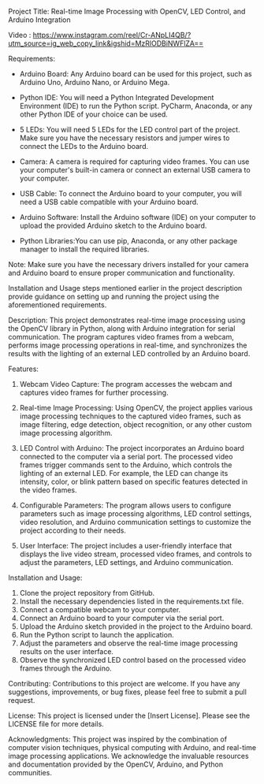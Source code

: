 Project Title: Real-time Image Processing with OpenCV, LED Control, and Arduino Integration

Video : https://www.instagram.com/reel/Cr-ANpLI4QB/?utm_source=ig_web_copy_link&igshid=MzRlODBiNWFlZA==

Requirements:
- Arduino Board: Any Arduino board can be used for this project, such as Arduino Uno, Arduino Nano, or Arduino Mega.

- Python IDE: You will need a Python Integrated Development Environment (IDE) to run the Python script. PyCharm, Anaconda, or any other Python IDE of your choice can be used.

- 5 LEDs: You will need 5 LEDs for the LED control part of the project. Make sure you have the necessary resistors and jumper wires to connect the LEDs to the Arduino board.

- Camera: A camera is required for capturing video frames. You can use your computer's built-in camera or connect an external USB camera to your computer.

- USB Cable: To connect the Arduino board to your computer, you will need a USB cable compatible with your Arduino board.

- Arduino Software: Install the Arduino software (IDE) on your computer to upload the provided Arduino sketch to the Arduino board.

- Python Libraries:You can use pip, Anaconda, or any other package manager to install the required libraries.

Note: Make sure you have the necessary drivers installed for your camera and Arduino board to ensure proper communication and functionality.

Installation and Usage steps mentioned earlier in the project description provide guidance on setting up and running the project using the aforementioned requirements.



Description:
This project demonstrates real-time image processing using the OpenCV library in Python, along with Arduino integration for serial communication. The program captures video frames from a webcam, performs image processing operations in real-time, and synchronizes the results with the lighting of an external LED controlled by an Arduino board.

Features:
1. Webcam Video Capture: The program accesses the webcam and captures video frames for further processing.

2. Real-time Image Processing: Using OpenCV, the project applies various image processing techniques to the captured video frames, such as image filtering, edge detection, object recognition, or any other custom image processing algorithm.

3. LED Control with Arduino: The project incorporates an Arduino board connected to the computer via a serial port. The processed video frames trigger commands sent to the Arduino, which controls the lighting of an external LED. For example, the LED can change its intensity, color, or blink pattern based on specific features detected in the video frames.

4. Configurable Parameters: The program allows users to configure parameters such as image processing algorithms, LED control settings, video resolution, and Arduino communication settings to customize the project according to their needs.

5. User Interface: The project includes a user-friendly interface that displays the live video stream, processed video frames, and controls to adjust the parameters, LED settings, and Arduino communication.

Installation and Usage:
1. Clone the project repository from GitHub.
2. Install the necessary dependencies listed in the requirements.txt file.
3. Connect a compatible webcam to your computer.
4. Connect an Arduino board to your computer via the serial port.
5. Upload the Arduino sketch provided in the project to the Arduino board.
6. Run the Python script to launch the application.
7. Adjust the parameters and observe the real-time image processing results on the user interface.
8. Observe the synchronized LED control based on the processed video frames through the Arduino.

Contributing:
Contributions to this project are welcome. If you have any suggestions, improvements, or bug fixes, please feel free to submit a pull request.

License:
This project is licensed under the [Insert License]. Please see the LICENSE file for more details.

Acknowledgments:
This project was inspired by the combination of computer vision techniques, physical computing with Arduino, and real-time image processing applications. We acknowledge the invaluable resources and documentation provided by the OpenCV, Arduino, and Python communities.

